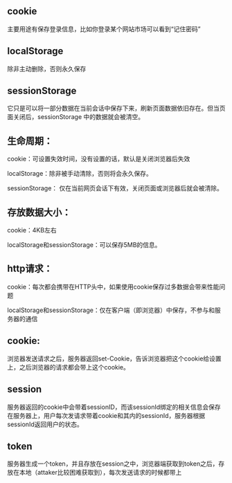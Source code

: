 ## cookie
主要用途有保存登录信息，比如你登录某个网站市场可以看到“记住密码”
## localStorage
除非主动删除，否则永久保存

## sessionStorage
它只是可以将一部分数据在当前会话中保存下来，刷新页面数据依旧存在。但当页面关闭后，sessionStorage 中的数据就会被清空。


## 生命周期：
cookie：可设置失效时间，没有设置的话，默认是关闭浏览器后失效

localStorage：除非被手动清除，否则将会永久保存。

sessionStorage： 仅在当前网页会话下有效，关闭页面或浏览器后就会被清除。

## 存放数据大小：
cookie：4KB左右

localStorage和sessionStorage：可以保存5MB的信息。

## http请求：
cookie：每次都会携带在HTTP头中，如果使用cookie保存过多数据会带来性能问题

localStorage和sessionStorage：仅在客户端（即浏览器）中保存，不参与和服务器的通信

## cookie:
浏览器发送请求之后，服务器返回set-Cookie，告诉浏览器把这个cookie给设置上，之后浏览器的请求都会带上这个cookie。

## session
服务器返回的cookie中会带着sessionID，而该sessionId绑定的相关信息会保存在服务器上，用户每次发请求带着cookie和其内的sessionId，服务器根据sessionId返回用户的状态。

## token
服务器生成一个token，并且存放在session之中，浏览器端获取到token之后，存放在本地（attaker比较困难获取到），每次发送请求的时候都带上
